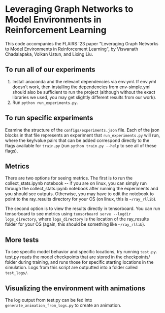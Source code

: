 # Leveraging Graph Networks to Model Environments in Reinforcement Learning
This code accompanies the FLAIRS '23 paper "Leveraging Graph Networks to Model Environments in Reinforcement Learning", by Viswanath Chadalapaka, Volkan Ustun, and Lixing Liu.

## To run all of our experiments
1. Install anaconda and the relevant dependencies via env.yml. If env.yml doesn't work, then installing the dependencies from env-simple.yml should also be sufficient to run the project (although without the exact libraries we used, you may get slightly different results from our work).
2. Run `python run_experiments.py`.

## To run specific experiments
Examine the structure of the `configs/experiments.json` file. Each of the json blocks in that file represents an experiment that `run_experiments.py` will run, where the key/value pairs that can be added correspond directly to the flags available for `train.py` (run `python train.py --help` to see all of these flags).

## Metrics
There are two options for seeing metrics. The first is to run the collect_stats.ipynb notebook -- if you are on linux, you can simply run through the collect_stats.ipynb notebook after running the experiments and you should see outputs. Otherwise, you may have to edit the notebook to point to the ray_results directory for your OS (on linux, this is `~/ray_rllib`).

The second option is to view the results directly in tensorboard. You can run tensorboard to see metrics using `tensorboard serve --logdir logs_directory`, where `logs_directory` is the location of the ray_results folder for your OS (again, this should be something like `~/ray_rllib`).

## More tests
To see specific model behavior and specific locations, try running `test.py`. test.py reads the model checkpoints that are stored in the checkpoints/ folder during training, and runs those for specific starting locations in the simulation. Logs from this script are outputted into a folder called `test_logs/`.

## Visualizing the environment with animations
The log output from test.py can be fed into `generate_animation_from_logs.py` to create an animation. 
